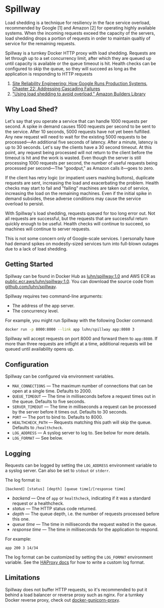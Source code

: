 # Spillway

Load shedding is a technique for resiliency in the face service overload, recommended by Google [1] and Amazon [2] for operating highly available systems.
When the incoming requests exceed the capacity of the servers,
load shedding drops a portion of requests in order to maintain qualtiy of service for the remaining requests.

Spillway is a turnkey Docker HTTP proxy with load shedding.
Requests are let through up to a set concurrency limit,
after which they are queued up until capacity is available or the queue timeout is hit.
Health checks can be configured to skip the queue,
so they will succeed as long as the application is responding to HTTP requests

1. [Site Reliability Engineering: How Google Runs Production Systems, Chapter 22: Addressing Cascading Failures](https://landing.google.com/sre/sre-book/chapters/addressing-cascading-failures/#xref_cascading-failure_load-shed-graceful-degredation)
2. ["Using load shedding to avoid overload," Amazon Builders Library](https://aws.amazon.com/builders-library/using-load-shedding-to-avoid-overload/)

## Why Load Shed?

Let's say that you operate a service that can handle 1000 requests per second.
A spike in demand causes 1500 requests per second to be sent to the service.
After 10 seconds, 5000 requests have not yet been fulfilled.
Any new request will need to wait for the existing 5000 requests to be processed—An additional five seconds of latency.
After a minute, latency is up to 30 seconds.
Let's say the clients have a 30 second timeout.
At this point, any request being processed will not return to the client before the timeout is hit and the work is wasted.
Even though the server is still processing 1000 requests per second,
the number of useful requests being processed per second—The "goodput," as Amazon calls it—goes to zero.

If the client has retry logic (or impatient users mashing buttons), duplicate requests are sent, increasing the load and exacerbating the problem.
Health checks may start to fail and "failing" machines are taken out of service, increasing the load on the remaining machines.
Even if the initial spike in demand subsides, these adverse conditions may cause the service overload to persist.

With Spillway's load shedding, requests queued for too long error out.
Not all requests are successful, but the requests that are successful return quickly enough to be useful.
Health checks will continue to succeed, so machines will continue to server requests.

This is not some concern only of Google-scale services.
I personally have had demand spikes on modestly-sized services turn into full-blown outages due to a lack of load shedding.

## Getting Started

Spillway can be found in Docker Hub as [luhn/spillway:1.0](https://hub.docker.com/r/luhn/spillway)
and AWS ECR as [public.ecr.aws/luhn/spillway:1.0](https://gallery.ecr.aws/luhn/spillway).
You can download the source code from [github.com/luhn/spillway](https://github.com/luhn/spillway/).

Spillway requires two command-line arguments:

* The address of the app server.
* The concurrency level.

For example, you might run Spillway with the following Docker command:

```bash
docker run -p 8000:8000 --link app luhn/spillway app:8080 3
```

Spillway will accept requests on port 8000 and forward them to `app:8080`.
If more than three requests are inflight at a time, additional requests will be queued until availability opens up.

## Configuration

Spillway can be configured via environment variables.

* `MAX_CONNECTIONS` — The maximum number of connections that can be open at a single time.  Defaults to 2000.
* `QUEUE_TIMEOUT` — The time in milliseconds before a request times out in the queue.  Defaults to five seconds.
* `SERVER_TIMEOUT` — The time in milliseconds a request can be processed by the server before it times out.  Defaults to 30 seconds.
* `PORT` — The port to bind to.  Defaults to 8000.
* `HEALTHCHECK_PATH` — Requests matching this path will skip the queue.  Defaults to `/healthcheck`.
* `LOG_ADDRESS` — A syslog server to log to.  See below for more details.
* `LOG_FORMAT` — See below.

## Logging

Requests can be logged by setting the `LOG_ADDRESS` environment variable to a syslog server.
Can also be set to `stdout` or `stderr`.

The log format is:

```
[backend] [status] [depth] [queue time]/[response time]
```

* *backend* — One of `app` or `healthcheck`, indicating if it was a standard request or a healthcheck.
* *status* — The HTTP status code returned.
* *depth* — The queue depth, i.e. the number of requests processed before this one.
* *queue time* — The time in milliseconds the request waited in the queue.
* *response time* — The time in milliseconds for the application to respond.

For example:

```
app 200 3 14/34
```

The log format can be customized by setting the `LOG_FORMAT` environment variable.
See the [HAProxy docs](http://cbonte.github.io/haproxy-dconv/2.1/configuration.html#8.2.4)
for how to write a custom log format.

## Limitations

Spillway does not buffer HTTP requests, so it's recommended to put it behind a load balancer or reverse proxy such as nginx.
For a turnkey Docker reverse proxy, check out [docker-gunicorn-proxy](https://hub.docker.com/r/luhn/gunicorn-proxy).
